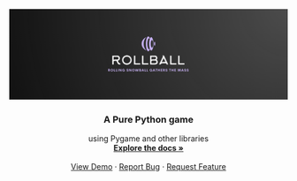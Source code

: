 <div align="center">
  <a href="https://github.com/DrCybernotix/RollBall/blob/main/It's%20snowing/RollBall_Logo.png">
    <img src="It's%20snowing/RollBall_Logo.png" alt="Logo">
  </a>

  <h3 align="center">A Pure Python game </h3>

  <p align="center">
   using Pygame and other libraries
    <br />
    <a href="https://github.com/RollBall/README.md"><strong>Explore the docs »</strong></a>
    <br />
    <br />
    <a href="https://github.com/RollBall/README.md">View Demo</a>
    ·
    <a href="https://github.com/RollBall/issues">Report Bug</a>
    ·
    <a href="https://github.com/RollBall/issues">Request Feature</a>
  </p>
</div>
